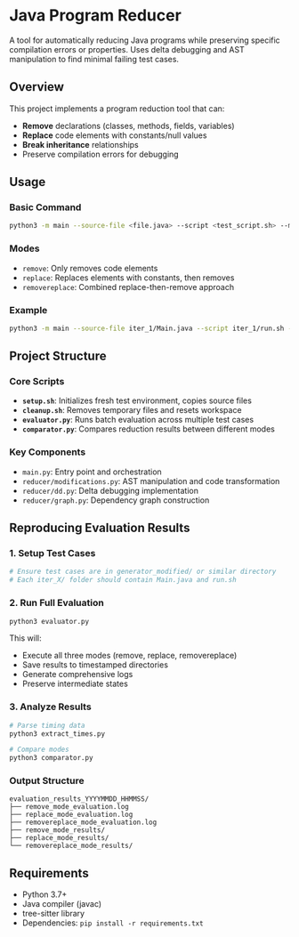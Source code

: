 # Java Program Reducer

A tool for automatically reducing Java programs while preserving specific compilation errors or properties. Uses delta debugging and AST manipulation to find minimal failing test cases.

## Overview

This project implements a program reduction tool that can:
- **Remove** declarations (classes, methods, fields, variables)
- **Replace** code elements with constants/null values
- **Break inheritance** relationships
- Preserve compilation errors for debugging

## Usage

### Basic Command
```bash
python3 -m main --source-file <file.java> --script <test_script.sh> --mode <remove|replace>
```

### Modes
- `remove`: Only removes code elements
- `replace`: Replaces elements with constants, then removes
- `removereplace`: Combined replace-then-remove approach

### Example
```bash
python3 -m main --source-file iter_1/Main.java --script iter_1/run.sh --mode remove
```

## Project Structure

### Core Scripts
- **`setup.sh`**: Initializes fresh test environment, copies source files
- **`cleanup.sh`**: Removes temporary files and resets workspace
- **`evaluator.py`**: Runs batch evaluation across multiple test cases
- **`comparator.py`**: Compares reduction results between different modes

### Key Components
- `main.py`: Entry point and orchestration
- `reducer/modifications.py`: AST manipulation and code transformation
- `reducer/dd.py`: Delta debugging implementation
- `reducer/graph.py`: Dependency graph construction

## Reproducing Evaluation Results

### 1. Setup Test Cases
```bash
# Ensure test cases are in generator_modified/ or similar directory
# Each iter_X/ folder should contain Main.java and run.sh
```

### 2. Run Full Evaluation
```bash
python3 evaluator.py
```

This will:
- Execute all three modes (remove, replace, removereplace)
- Save results to timestamped directories
- Generate comprehensive logs
- Preserve intermediate states

### 3. Analyze Results
```bash
# Parse timing data
python3 extract_times.py

# Compare modes
python3 comparator.py
```

### Output Structure
```
evaluation_results_YYYYMMDD_HHMMSS/
├── remove_mode_evaluation.log
├── replace_mode_evaluation.log  
├── removereplace_mode_evaluation.log
├── remove_mode_results/
├── replace_mode_results/
└── removereplace_mode_results/
```

## Requirements
- Python 3.7+
- Java compiler (javac)
- tree-sitter library
- Dependencies: `pip install -r requirements.txt`